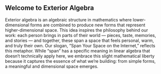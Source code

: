 ## Welcome to Exterior Algebra

Exterior algebra is an algebraic structure in mathematics where lower-dimensional forms are combined to produce new forms that represent higher-dimensional space. This idea inspires the philosophy behind our work: each person brings in parts of their world — pieces, taste, memories, and stories — and together, these span a space that feels personal, warm, and truly their own. Our slogan, “Span Your Space on the Internet,” reflects this metaphor. While “span” has a specific meaning in linear algebra that doesn’t technically apply here, we embrace this slight mathematical liberty because it captures the essence of what we’re building: from simple forms, a meaningful and dimensional space emerges.

<!--

**Here are some ideas to get you started:**

🙋‍♀️ A short introduction - what is your organization all about?
🌈 Contribution guidelines - how can the community get involved?
👩‍💻 Useful resources - where can the community find your docs? Is there anything else the community should know?
🍿 Fun facts - what does your team eat for breakfast?
🧙 Remember, you can do mighty things with the power of [Markdown](https://docs.github.com/github/writing-on-github/getting-started-with-writing-and-formatting-on-github/basic-writing-and-formatting-syntax)
-->

